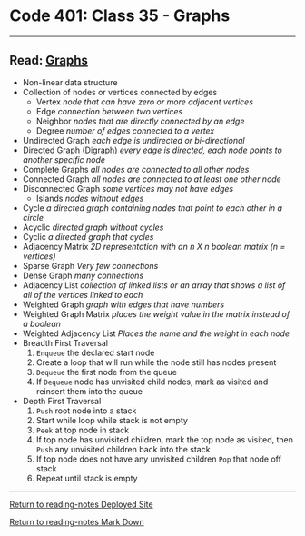 # Code 401: Class 35 - Graphs

***

## Read: [Graphs](https://codefellows.github.io/common_curriculum/data_structures_and_algorithms/Code_401/class-35/resources/graphs.html)

- Non-linear data structure
- Collection of nodes or vertices connected by edges
  - Vertex *node that can have zero or more adjacent vertices*
  - Edge *connection between two vertices*
  - Neighbor *nodes that are directly connected by an edge*
  - Degree *number of edges connected to a vertex*
- Undirected Graph *each edge is undirected or bi-directional*
- Directed Graph (Digraph) *every edge is directed, each node points to another specific node*
- Complete Graphs *all nodes are connected to all other nodes*
- Connected Graph *all nodes are connected to at least one other node*
- Disconnected Graph *some vertices may not have edges*
  - Islands *nodes without edges*
- Cycle *a directed graph containing nodes that point to each other in a circle*
- Acyclic *directed graph without cycles*
- Cyclic *a directed graph that cycles*
- Adjacency Matrix *2D representation with an n X n boolean matrix (n = vertices)*
- Sparse Graph *Very few connections*
- Dense Graph *many connections*
- Adjacency List *collection of linked lists or an array that shows a list of all of the vertices linked to each*
- Weighted Graph *graph with edges that have numbers*
- Weighted Graph Matrix *places the weight value in the matrix instead of a boolean*
- Weighted Adjacency List *Places the name and the weight in each node*
- Breadth First Traversal 
  1. `Enqueue` the declared start node
  2. Create a loop that will run while the node still has nodes present
  3. `Dequeue` the first node from the queue
  4. If `Dequeue` node has unvisited child nodes, mark as visited and reinsert them into the queue 
- Depth First Traversal
  1. `Push` root node into a stack
  2. Start while loop while stack is not empty
  3. `Peek` at top node in stack
  4. If top node has unvisited children, mark the top node as visited, then `Push` any unvisited children back into the stack
  5. If top node does not have any unvisited children `Pop` that node off stack
  6. Repeat until stack is empty

***

[Return to reading-notes Deployed Site](https://simon-panek.github.io/reading-notes/)

[Return to reading-notes Mark Down](https://github.com/simon-panek/reading-notes)
